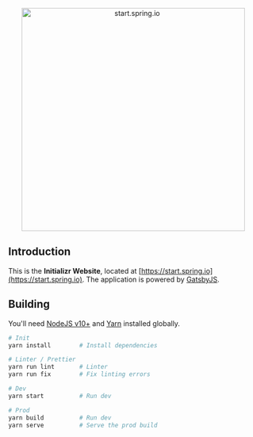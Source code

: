 <p align="center">
  <a href="https://start.spring.io">
    <img alt="start.spring.io" title="start.spring.io" src="https://i.imgur.com/vbNT4m0.png" width="450">
  </a>
</p>

## Introduction

This is the **Initializr Website**, located at [https://start.spring.io](https://start.spring.io). The application is powered by [GatsbyJS](https://https://gatsbyjs.org).

## Building

You'll need [NodeJS v10+](https://nodejs.org/en/) and [Yarn](https://yarnpkg.com/en/) installed globally.

```bash
# Init
yarn install        # Install dependencies

# Linter / Prettier
yarn run lint       # Linter
yarn run fix        # Fix linting errors

# Dev
yarn start          # Run dev

# Prod
yarn build          # Run dev
yarn serve          # Serve the prod build
```
